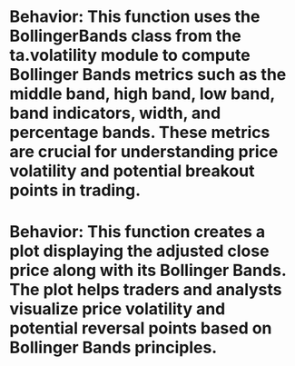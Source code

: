 # Behavior: This function uses the BollingerBands class from the ta.volatility module to compute Bollinger Bands metrics such as the middle band, high band, low band, band indicators, width, and percentage bands. These metrics are crucial for understanding price volatility and potential breakout points in trading.
# 
# Behavior: This function creates a plot displaying the adjusted close price along with its Bollinger Bands. The plot helps traders and analysts visualize price volatility and potential reversal points based on Bollinger Bands principles.